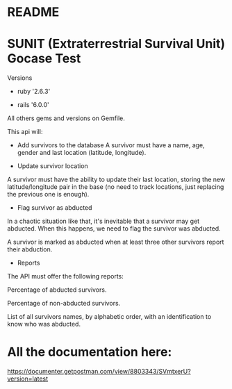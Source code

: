 # README
# SUNIT (Extraterrestrial Survival Unit) Gocase Test
Versions
- ruby '2.6.3'

- rails '6.0.0'

All others gems and versions on Gemfile.

This api will:

- Add survivors to the database
 A survivor must have a name, age, gender and last location (latitude, longitude).

- Update survivor location

 A survivor must have the ability to update their last location, storing the new latitude/longitude pair in the base (no need to track      locations, just replacing the previous one is enough).

- Flag survivor as abducted

In a chaotic situation like that, it's inevitable that a survivor may get abducted. When this happens, we need to flag the survivor was abducted.

A survivor is marked as abducted when at least three other survivors report their abduction.

- Reports

The API must offer the following reports:

Percentage of abducted survivors.

Percentage of non-abducted survivors.

List of all survivors names, by alphabetic order, with an identification to know who was abducted.


# All the documentation here:
https://documenter.getpostman.com/view/8803343/SVmtxerU?version=latest
